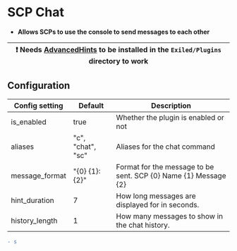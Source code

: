 # SCP Chat

* **Allows SCPs to use the console to send messages to each other**

| ❗  Needs [AdvancedHints](https://github.com/BuildBoy12/AdvancedHints/releases/latest) to be installed in the `Exiled/Plugins` directory to work |
|-------------------------------------------------------------------------------------------------------------------------------------------------|
## Configuration

| Config setting | Default           | Description                                                     |
|----------------|-------------------|-----------------------------------------------------------------|
| is_enabled     | true              | Whether the plugin is enabled or not                            |
| aliases        | "c", "chat", "sc" | Aliases for the chat command                                    |
| message_format | "{0} {1}: {2}"    | Format for the message to be sent. SCP {0} Name {1} Message {2} |
 | hint_duration  | 7                 | How long messages are displayed for in seconds.                 |
 | history_length | 1                 | How many messages to show in the chat history.                  |

```diff
- s
```